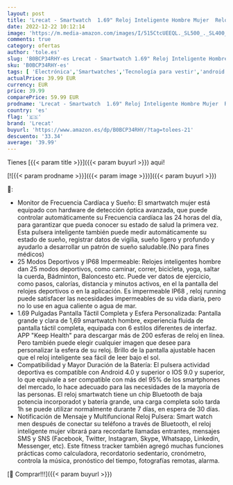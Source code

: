 ```yaml
---
layout: post
title: 'Lrecat - Smartwatch  1.69" Reloj Inteligente Hombre Mujer  Reloj Deportivo con Podómetro Caloría  Pulsómetro Monitor de Sueño  25 Modos Deporte  Pulsera Actividad Impermeable IP68  Smart Watch para Android iOS'
date: 2022-12-22 10:12:14
image: 'https://m.media-amazon.com/images/I/515CtcUEEQL._SL500_._SL400_.jpg'
comments: true
category: ofertas
author: 'tole.es'
slug: 'B0BCP34RHY-es Lrecat - Smartwatch 1.69" Reloj Inteligente Hombre Mujer...'
sku: 'B0BCP34RHY-es'
tags: [ 'Electrónica','Smartwatches','Tecnología para vestir','android','lrecat','🇪🇸', ]
actualPrice: 39.99 EUR
currency: EUR
price: 39.99
comparePrice: 59.99 EUR
prodname: 'Lrecat - Smartwatch  1.69" Reloj Inteligente Hombre Mujer  Reloj Deportivo con Podómetro Caloría  Pulsómetro Monitor de Sueño  25 Modos Deporte  Pulsera Actividad Impermeable IP68  Smart Watch para Android iOS'
country: 'es'
flag: '🇪🇸'
brand: 'Lrecat'
buyurl: 'https://www.amazon.es/dp/B0BCP34RHY/?tag=tolees-21'
descuento: '33.34'
average: '39.99'
---
```


Tienes [{{< param title >}}]({{< param buyurl >}}) aqui!

[![{{< param prodname >}}]({{< param image >}})]({{< param buyurl >}})

🔎:

- Monitor de Frecuencia Cardíaca y Sueño: El smartwatch mujer está equipado con hardware de detección óptica avanzada, que puede controlar automáticamente su Frecuencia cardíaca las 24 horas del día, para garantizar que pueda conocer su estado de salud la primera vez. Esta pulsera inteligente también puede medir automáticamente su estado de sueño, registrar datos de vigilia, sueño ligero y profundo y ayudarlo a desarrollar un patrón de sueño saludable.(No para fines médicos)
- 25 Modos Deportivos y IP68 Impermeable: Relojes inteligentes hombre dan 25 modos deportivos, como caminar, correr, bicicleta, yoga, saltar la cuerda, Bádminton, Baloncesto etc. Puede ver datos de ejercicio, como pasos, calorías, distancia y minutos activos, en el la pantalla del relojes deportivos o en la aplicación. Es impermeable IP68 , reloj running puede satisfacer las necesidades impermeables de su vida diaria, pero no lo use en agua caliente o agua de mar.
- 1.69 Pulgadas Pantalla Táctil Completa y Esfera Personalizada: Pantalla grande y clara de 1,69 smartwatch hombre, experiencia fluida de pantalla táctil completa, equipada con 6 estilos diferentes de interfaz. APP "Keep Health" para descargar más de 200 esferas de reloj en línea. Pero también puede elegir cualquier imagen que desee para personalizar la esfera de su reloj. Brillo de la pantalla ajustable hacen que el reloj inteligente sea fácil de leer bajo el sol.
- Compatibilidad y Mayor Duración de la Batería: El pulsera actividad deportiva es compatible con Android 4.0 y superior o IOS 9.0 y superior, lo que equivale a ser compatible con más del 95% de los smartphones del mercado, lo hace adecuado para las necesidades de la mayoría de las personas. El reloj smartwatch tiene un chip Bluetooth de baja potencia incorporadot y batería grande, una carga completa solo tarda 1h se puede utilizar normalmente durante 7 días, en espera de 30 días.
- Notificación de Mensaje y Multifuncional Reloj Pulsera: Smart watch men después de conectar su teléfono a través de Bluetooth, el reloj inteligente mujer vibrará para recordarte llamadas entrantes, mensajes SMS y SNS (Facebook, Twitter, Instagram, Skype, Whatsapp, Linkedin, Messenger, etc). Este fitness tracker también agregó muchas funciones prácticas como calculadora, recordatorio sedentario, cronómetro, controla la música, pronóstico del tiempo, fotografías remotas, alarma.

[🛒 Comprar!!!]({{< param buyurl >}})
